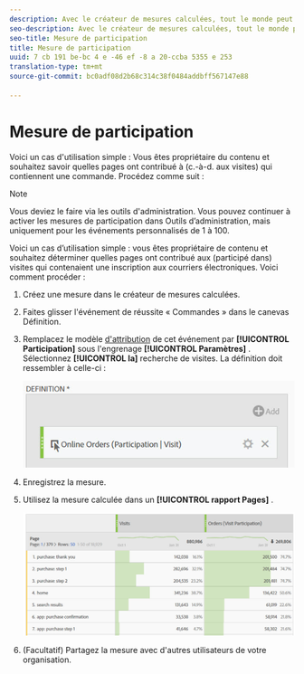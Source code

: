 ```yaml
---
description: Avec le créateur de mesures calculées, tout le monde peut créer une mesure de participation.
seo-description: Avec le créateur de mesures calculées, tout le monde peut créer une mesure de participation.
seo-title: Mesure de participation
title: Mesure de participation
uuid: 7 cb 191 be-bc 4 e -46 ef -8 a 20-ccba 5355 e 253
translation-type: tm+mt
source-git-commit: bc0adf08d2b68c314c38f0484addbff567147e88

---
```



# Mesure de participation

Voici un cas d'utilisation simple : Vous êtes propriétaire du contenu et souhaitez savoir quelles pages ont contribué à (c.-à-d. aux visites) qui contiennent une commande. Procédez comme suit :

>[!NOTE]
>
>Vous deviez le faire via les outils d'administration. Vous pouvez continuer à activer les mesures de participation dans Outils d’administration, mais uniquement pour les événements personnalisés de 1 à 100.

Voici un cas d’utilisation simple : vous êtes propriétaire de contenu et souhaitez déterminer quelles pages ont contribué aux (participé dans) visites qui contenaient une inscription aux courriers électroniques. Voici comment procéder :

1. Créez une mesure dans le créateur de mesures calculées.
1. Faites glisser l'événement de réussite « Commandes » dans le canevas Définition.
1. Remplacez le modèle [d'attribution](../../../../../components/c-calcmetrics/c-workflow/cm-workflow/c-build-metrics/m-metric-type-alloc.md#concept_B7A1FCFEFA9D4C4883208ACE8C9C8E5E) de cet événement par **[!UICONTROL Participation]** sous l'engrenage **[!UICONTROL Paramètres]** . Sélectionnez **[!UICONTROL la]** recherche de visites. La définition doit ressembler à celle-ci :

   ![](assets/participation.png)

1. Enregistrez la mesure.
1. Utilisez la mesure calculée dans un **[!UICONTROL rapport Pages]** .

   ![](assets/participation-pages.png)

1. (Facultatif) Partagez la mesure avec d'autres utilisateurs de votre organisation.

